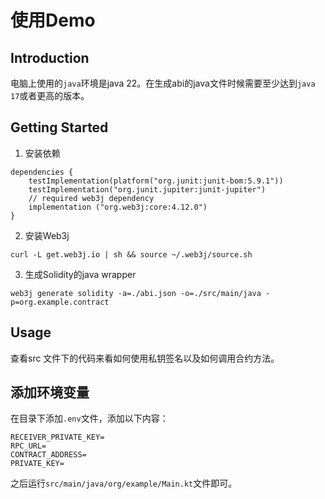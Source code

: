 # 使用Demo

## Introduction

电脑上使用的`java`环境是java 22。在生成abi的java文件时候需要至少达到`java 17`或者更高的版本。

## Getting Started
1. 安装依赖
```
dependencies {
    testImplementation(platform("org.junit:junit-bom:5.9.1"))
    testImplementation("org.junit.jupiter:junit-jupiter")
    // required web3j dependency
    implementation ("org.web3j:core:4.12.0")
}
```


2. 安装Web3j
```
curl -L get.web3j.io | sh && source ~/.web3j/source.sh
```

3. 生成Solidity的java wrapper
```shell
web3j generate solidity -a=./abi.json -o=./src/main/java -p=org.example.contract
```

## Usage

查看src 文件下的代码来看如何使用私钥签名以及如何调用合约方法。


## 添加环境变量

在目录下添加`.env`文件，添加以下内容：

```shell
RECEIVER_PRIVATE_KEY=
RPC_URL=
CONTRACT_ADDRESS=
PRIVATE_KEY=
```

之后运行`src/main/java/org/example/Main.kt`文件即可。